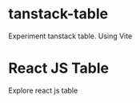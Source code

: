# tanstack-table
Experiment tanstack table.
Using Vite 

# React JS Table
Explore react js table             